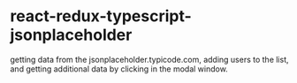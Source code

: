 # react-redux-typescript-jsonplaceholder
getting data from the jsonplaceholder.typicode.com, adding users to the list, and getting additional data by clicking in the modal window.
